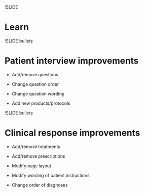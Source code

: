 !SLIDE
# Learn #

!SLIDE bullets
# Patient interview improvements #

* Add/remove questions

* Change question order

* Change question wording

* Add new products/protocols

!SLIDE bullets
# Clinical response improvements #

* Add/remove treatments

* Add/remove prescriptions

* Modify page layout

* Modify wording of patient instructions

* Change order of diagnoses